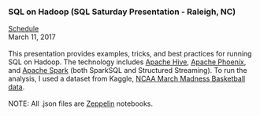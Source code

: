 <h3>SQL on Hadoop (SQL Saturday Presentation - Raleigh, NC)</h3>
<a href="http://www.sqlsaturday.com/592/Sessions/Schedule.aspx">Schedule</a>
<br>March 11, 2017
<br>
<br>This presentation provides examples, tricks, and best practices for running SQL on Hadoop. The technology includes <a href="https://hive.apache.org/">Apache Hive</a>, <a href="https://phoenix.apache.org/">Apache Phoenix</a>, and <a href="http://spark.apache.org/">Apache Spark</a> (both SparkSQL and Structured Streaming). To run the analysis, I used a dataset from Kaggle, <a href="https://www.kaggle.com/c/march-machine-learning-mania-2017">NCAA March Madness Basketball data</a>. 
<br>
<br>NOTE: All .json files are <a href="https://zeppelin.apache.org/">Zeppelin</a> notebooks.
<br>
